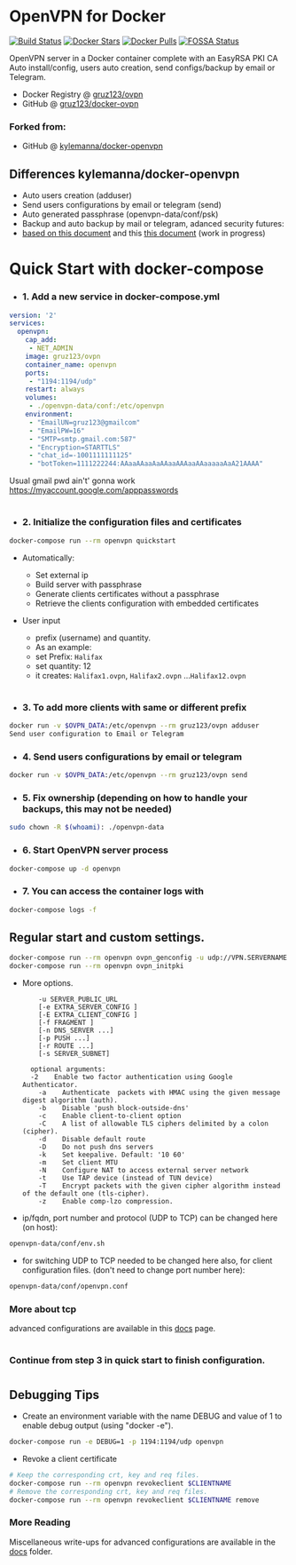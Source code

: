 # OpenVPN for Docker

[![Build Status](https://app.travis-ci.com/gruz123/docker-openvpn.svg?branch=master)](https://app.travis-ci.com/gruz123/docker-openvpn)
[![Docker Stars](https://img.shields.io/docker/stars/gruz123/ovpn.svg)](https://hub.docker.com/r/gruz123/ovpn/)
[![Docker Pulls](https://img.shields.io/docker/pulls/gruz123/ovpn.svg)](https://hub.docker.com/r/gruz123/ovpn/)
[![FOSSA Status](https://app.fossa.com/api/projects/git%2Bgithub.com%2Fgruz123%2Fdocker-openvpn.svg?type=shield)](https://app.fossa.com/projects/git%2Bgithub.com%2Fgruz123%2Fdocker-openvpn?ref=badge_shield)


OpenVPN server in a Docker container complete with an EasyRSA PKI CA \
Auto install/config, users auto creation, send configs/backup by email or Telegram.

* Docker Registry @ [gruz123/ovpn](https://hub.docker.com/r/gruz123/ovpn/)
* GitHub @ [gruz123/docker-ovpn](https://github.com/gruz123/docker-openvpn)

### Forked from:
* GitHub @ [kylemanna/docker-openvpn](https://github.com/kylemanna/docker-openvpn)

## Differences kylemanna/docker-openvpn

* Auto users creation (adduser)
* Send users configurations by email or telegram (send)
* Auto generated passphrase (openvpn-data/conf/psk) 
* Backup and auto backup by mail or telegram, adanced security futures: 
*   [based on this document](/docs/paranoid.md) and this
    [this document](/docs/backup.md) (work in progress)

# Quick Start with docker-compose


* ### 1. Add a new service in docker-compose.yml

```yaml
version: '2'
services:
  openvpn:
    cap_add:
     - NET_ADMIN
    image: gruz123/ovpn
    container_name: openvpn
    ports:
     - "1194:1194/udp"
    restart: always
    volumes:
     - ./openvpn-data/conf:/etc/openvpn
    environment: 
     - "EmailUN=gruz123@gmailcom"
     - "EmailPW=16"
     - "SMTP=smtp.gmail.com:587" 
     - "Encryption=STARTTLS" 
     - "chat_id=-1001111111125"
     - "botToken=1111222244:AAaaAAaaAaAAaaAAAaaAAaaaaaAaA21AAAA"
```
 
Usual gmail pwd ain't' gonna work
https://myaccount.google.com/apppasswords
#

* ### 2. Initialize the configuration files and certificates

```bash
docker-compose run --rm openvpn quickstart
```
* Automatically: 
  * Set external ip
  * Build server with passphrase
  * Generate clients certificates without a passphrase
  * Retrieve the clients configuration with embedded certificates
* User input   
  * prefix (username) and quantity.
  * As an example:
  * set Prefix: `Halifax`
  * set quantity: 12
  * it creates: `Halifax1.ovpn`, `Halifax2.ovpn` ...`Halifax12.ovpn`
  #

  
* ### 3. To add more clients with same or different prefix 
```bash
docker run -v $OVPN_DATA:/etc/openvpn --rm gruz123/ovpn adduser
Send user configuration to Email or Telegram 
```
* ### 4.  Send users configurations by email or telegram

```bash
docker run -v $OVPN_DATA:/etc/openvpn --rm gruz123/ovpn send
```
* ### 5. Fix ownership (depending on how to handle your backups, this may not be needed)       

```bash
sudo chown -R $(whoami): ./openvpn-data
```
* ### 6. Start OpenVPN server process

```bash
docker-compose up -d openvpn
```

* ### 7. You can access the container logs with

```bash
docker-compose logs -f
```

## Regular start and custom settings.

```bash
docker-compose run --rm openvpn ovpn_genconfig -u udp://VPN.SERVERNAME.COM
docker-compose run --rm openvpn ovpn_initpki
```

* More options.

	      -u SERVER_PUBLIC_URL
	      [-e EXTRA_SERVER_CONFIG ]
	      [-E EXTRA_CLIENT_CONFIG ]
	      [-f FRAGMENT ]
	      [-n DNS_SERVER ...]
	      [-p PUSH ...]
	      [-r ROUTE ...]
	      [-s SERVER_SUBNET]

        optional arguments:
      	-2    Enable two factor authentication using Google Authenticator.
	      -a    Authenticate  packets with HMAC using the given message digest algorithm (auth).
	      -b    Disable 'push block-outside-dns'
	      -c    Enable client-to-client option
	      -C    A list of allowable TLS ciphers delimited by a colon (cipher).
	      -d    Disable default route
	      -D    Do not push dns servers
	      -k    Set keepalive. Default: '10 60'
	      -m    Set client MTU
	      -N    Configure NAT to access external server network
	      -t    Use TAP device (instead of TUN device)
	      -T    Encrypt packets with the given cipher algorithm instead of the default one (tls-cipher).
	      -z    Enable comp-lzo compression.


* ip/fqdn, port number and protocol (UDP to TCP) can be changed here (on host):

```bash
openvpn-data/conf/env.sh
```
* for switching UDP to TCP needed
to be changed here also, for client configuration files. (don't need to change port number here):
```bash
openvpn-data/conf/openvpn.conf
  ```
### More about tcp

advanced configurations are available in this
[docs](docs/tcp.md) page.
#
### Continue from step 3 in quick start to finish configuration.
#

## Debugging Tips

* Create an environment variable with the name DEBUG and value of 1 to enable debug output (using "docker -e").

```bash
docker-compose run -e DEBUG=1 -p 1194:1194/udp openvpn
```
* Revoke a client certificate

```bash
# Keep the corresponding crt, key and req files.
docker-compose run --rm openvpn revokeclient $CLIENTNAME
# Remove the corresponding crt, key and req files.
docker-compose run --rm openvpn revokeclient $CLIENTNAME remove
```

### More Reading

Miscellaneous write-ups for advanced configurations are available in the
[docs](docs) folder.

